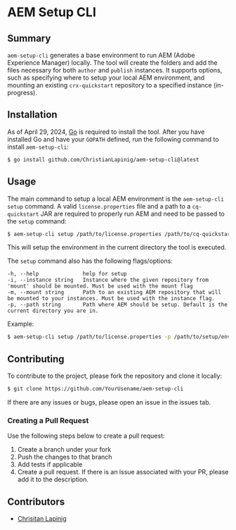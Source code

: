 # AEM Setup CLI

## Summary

`aem-setup-cli` generates a base environment to run AEM (Adobe Experience Manager)
locally. The tool will create the folders and add the files necessary for both `author`
and `publish` instances. It supports options, such as specifying where to setup
your local AEM environment, and mounting an existing `crx-quickstart` repository to a specified instance (in-progress).

## Installation

As of April 29, 2024, [Go](https://go.dev/) is required to install the tool. After
you have installed Go and have your `GOPATH` defined, run the following command to install `aem-setup-cli`:

```bash
$ go install github.com/ChristianLapinig/aem-setup-cli@latest
```

## Usage

The main command to setup a local AEM environment is the `aem-setup-cli setup` command.
A valid `license.properties` file and a path to a `cq-quickstart` JAR are required to properly run AEM and need to be
passed to the `setup` command:

```bash
$ aem-setup-cli setup /path/to/license.properties /path/to/cq-quickstart.jar
```

This will setup the environment in the current directory the tool is executed.

The `setup` command also has the following flags/options:

```
-h, --help              help for setup
-i, --instance string   Instance where the given repository from 'mount' should be mounted. Must be used with the mount flag
-m, --mount string      Path to an existing AEM repository that will be mounted to your instances. Must be used with the instance flag.
-p, --path string       Path where AEM should be setup. Default is the current directory you are in.
```

Example:

```bash
$ aem-setup-cli setup /path/to/license.properties -p /path/to/setup/env -m /path/to/crx-quickstart -i author
```

## Contributing

To contribute to the project, please fork the repository and clone it locally:

```bash
$ git clone https://github.com/YourUsename/aem-setup-cli
```

If there are any issues or bugs, please open an issue in the issues tab.

### Creating a Pull Request

Use the following steps below to create a pull request:

1. Create a branch under your fork
2. Push the changes to that branch
3. Add tests if applicable
4. Create a pull request. If there is an issue associated with your PR, please add it
   to the description.

## Contributors

- [Chrisitan Lapinig](https://github.com/ChristianLapinig)
